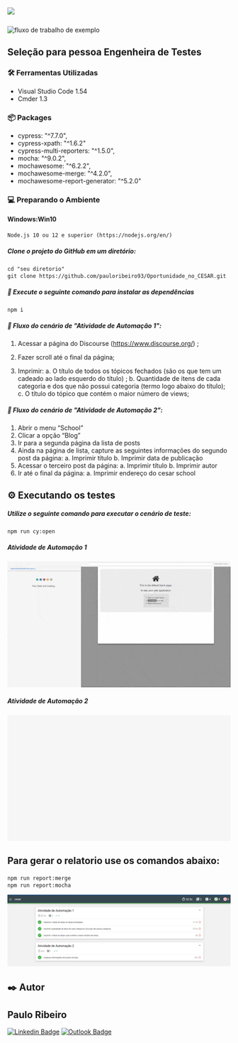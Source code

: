  # <img src="https://www.cesar.school/wp-content/uploads/2019/09/marca_cesar_school-152x120.png"/> 
![fluxo de trabalho de exemplo](https://github.com/pauloribeiro93/Oportunidade_no_CESAR/actions/workflows/main.yml/badge.svg)

## Seleção para pessoa Engenheira de Testes

### 🛠️ Ferramentas Utilizadas

- Visual Studio Code 1.54 
- Cmder 1.3

### :package: Packages 

- cypress: "^7.7.0",
- cypress-xpath: "^1.6.2"
- cypress-multi-reporters: "^1.5.0",
- mocha: "^9.0.2",
- mochawesome: "^6.2.2",
- mochawesome-merge: "^4.2.0",
- mochawesome-report-generator: "^5.2.0"

### :computer: Preparando o Ambiente

#### Windows:Win10
```
Node.js 10 ou 12 e superior (https://nodejs.org/en/)
```


##### Clone o projeto do GitHub em um diretório:

```
cd "seu diretorio"
git clone https://github.com/pauloribeiro93/Oportunidade_no_CESAR.git

```

##### :runner: Execute o seguinte comando para instalar as dependências

```
npm i
```

##### :memo: Fluxo do cenário de "Atividade de Automação 1":

  1. Acessar a página do Discourse (https://www.discourse.org/) ;

  3. Fazer scroll até o final da página;
  
  4. Imprimir:
      a. O título de todos os tópicos fechados (são os que tem um cadeado ao lado esquerdo do título) ;
      b. Quantidade de itens de cada categoria e dos que não possui categoria (termo logo abaixo do título);
      c. O título do tópico que contém o maior número de views;
      
##### :memo: Fluxo do cenário de "Atividade de Automação 2":
  
  1. Abrir o menu “School”
  2. Clicar a opção “Blog”
  3. Ir para a segunda página da lista de posts
  4. Ainda na página de lista, capture as seguintes informações do segundo post da página:
      a. Imprimir título
      b. Imprimir data de publicação
  5. Acessar o terceiro post da página: 
      a. Imprimir título
      b. Imprimir autor
  6. Ir até o final da página:
      a. Imprimir endereço do cesar school

## ⚙️ Executando os testes

##### Utilize o seguinte comando para executar o cenário de teste: 

``````
npm run cy:open
``````

##### Atividade de Automação 1

<img src="https://github.com/pauloribeiro93/Oportunidade_no_CESAR/blob/main/cypress/gifs/discourse.spec.js.gif"/> 


##### Atividade de Automação 2

<img src="https://github.com/pauloribeiro93/Oportunidade_no_CESAR/blob/main/cypress/gifs/cesarSchool.spec.js.gif"/> 


  
## Para gerar o relatorio use os comandos abaixo: 

``````
npm run report:merge
npm run report:mocha
``````

<img src="https://github.com/pauloribeiro93/Oportunidade_no_CESAR/blob/main/cypress/gifs/Captura%20de%20tela%202021-07-22%20165823.png"/> 



## ✒️ Autor


## Paulo Ribeiro

[![Linkedin Badge](https://img.shields.io/badge/-Paulo-blue?style=flat-square&logo=Linkedin&logoColor=white&link=https://www.linkedin.com/in/ribeiro-paulo/)](https://www.linkedin.com/in/ribeiro-paulo/) 
[![Outlook Badge](https://img.shields.io/badge/-Paulo_Ribeiro-0078d4?style=flat-square&logo=microsoft-outlook&logoColor=white&link=mailto:pauloribeiro93@hotmail.com)](mailto:pauloribeiro93@hotmail.com)

